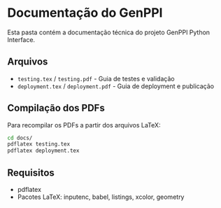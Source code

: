 # Documentação do GenPPI

Esta pasta contém a documentação técnica do projeto GenPPI Python Interface.

## Arquivos

- `testing.tex` / `testing.pdf` - Guia de testes e validação
- `deployment.tex` / `deployment.pdf` - Guia de deployment e publicação

## Compilação dos PDFs

Para recompilar os PDFs a partir dos arquivos LaTeX:

```bash
cd docs/
pdflatex testing.tex
pdflatex deployment.tex
```

## Requisitos

- pdflatex
- Pacotes LaTeX: inputenc, babel, listings, xcolor, geometry